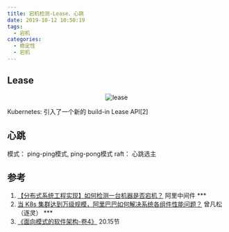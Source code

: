 ```yaml
---
title: 宕机检测-Lease、心跳
date: 2019-10-12 10:50:19
tags:
  - 宕机
categories:
  - 稳定性
  - 宕机
---
```


<p></p>
<!-- more -->


## Lease 
<div style="text-align: center;">

![lease](https://user-images.githubusercontent.com/5608425/66694573-605fc380-ece7-11e9-8213-9fd6cfe8ae1c.jpg)
</div>

Kubernetes: 引入了一个新的 build-in Lease API[2]



## 心跳

 模式： ping-ping模式, ping-pong模式
 raft： 心跳选主




## 参考

1. [【分布式系统工程实现】如何检测一台机器是否宕机？](https://www.cnblogs.com/gaowenbin/archive/2012/07/08/2581948.html)  阿里中间件  ***
2. [当 K8s 集群达到万级规模，阿里巴巴如何解决系统各组件性能问题？](https://mp.weixin.qq.com/s/skjNwU6Rdsn2qWN2KHU9zg)  曾凡松（逐灵） ***
3. [《面向模式的软件架构-卷4》]()   20.15节

